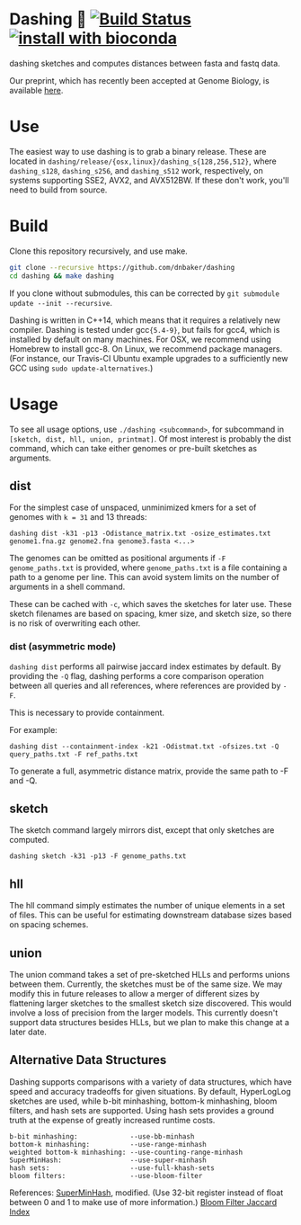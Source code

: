 # Dashing 🕺 [![Build Status](https://travis-ci.com/dnbaker/dashing.svg?branch=master)](https://travis-ci.com/dnbaker/dashing) [![install with bioconda](https://img.shields.io/badge/install%20with-bioconda-brightgreen.svg?style=flat)](http://bioconda.github.io/recipes/dashing/README.html)

dashing sketches and computes distances between fasta and fastq data.

Our preprint, which has recently been accepted at Genome Biology, is available [here](https://www.biorxiv.org/content/10.1101/501726v2).

# Use

The easiest way to use dashing is to grab a binary release. These are located in `dashing/release/{osx,linux}/dashing_s{128,256,512}`, where `dashing_s128`, `dashing_s256`, and `dashing_s512`
work, respectively, on systems supporting SSE2, AVX2, and AVX512BW. If these don't work, you'll need to build from source.

# Build
Clone this repository recursively, and use make.

```bash
git clone --recursive https://github.com/dnbaker/dashing
cd dashing && make dashing
```

If you clone without submodules, this can be corrected by `git submodule update --init --recursive`.

Dashing is written in C++14, which means that it requires a relatively new compiler.
Dashing is tested under gcc`{5.4-9}`, but fails for gcc4, which is installed by default on many machines.
For OSX, we recommend using Homebrew to install gcc-8.
On Linux, we recommend package managers. (For instance, our Travis-CI Ubuntu example upgrades to a sufficiently new GCC using `sudo update-alternatives`.)

# Usage

To see all usage options, use `./dashing <subcommand>`, for subcommand in `[sketch, dist, hll, union, printmat]`.
Of most interest is probably the dist command, which can take either genomes or pre-built sketches as arguments.

## dist
For the simplest case of unspaced, unminimized kmers for a set of genomes with `k = 31` and 13 threads:

```
dashing dist -k31 -p13 -Odistance_matrix.txt -osize_estimates.txt genome1.fna.gz genome2.fna genome3.fasta <...>
```

The genomes can be omitted as positional arguments if `-F genome_paths.txt` is provided, where `genome_paths.txt` is a file containing a path to a genome per line.
This can avoid system limits on the number of arguments in a shell command.

These can be cached with `-c`, which saves the sketches for later use. These sketch filenames are based on spacing, kmer size, and sketch size, so there is no risk of overwriting each other.

### dist (asymmetric mode)

`dashing dist` performs all pairwise jaccard index estimates by default. By providing the `-Q` flag, dashing performs a core
comparison operation between all queries and all references, where references are provided by `-F`.

This is necessary to provide containment.

For example:

```
dashing dist --containment-index -k21 -Odistmat.txt -ofsizes.txt -Q query_paths.txt -F ref_paths.txt
```

To generate a full, asymmetric distance matrix, provide the same path to -F and -Q.



## sketch
The sketch command largely mirrors dist, except that only sketches are computed.

```
dashing sketch -k31 -p13 -F genome_paths.txt
```

## hll
The hll command simply estimates the number of unique elements in a set of files. This can be useful for estimating downstream database sizes based on spacing schemes.

## union
The union command takes a set of pre-sketched HLLs and performs unions between them. Currently, the sketches must be of the same size.
We may modify this in future releases to allow a merger of different sizes by flattening larger sketches to the smallest sketch size discovered.
This would involve a loss of precision from the larger models.
This currently doesn't support data structures besides HLLs, but we plan to make this change at a later date.


## Alternative Data Structures

Dashing supports comparisons with a variety of data structures, which have speed and accuracy tradeoffs for given situations.
By default, HyperLogLog sketches are used, while b-bit minhashing, bottom-k minhashing, bloom filters, and hash sets are supported. 
Using hash sets provides a ground truth at the expense of greatly increased runtime costs.

```
b-bit minhashing:             --use-bb-minhash
bottom-k minhashing:          --use-range-minhash
weighted bottom-k minhashing: --use-counting-range-minhash
SuperMinHash:                 --use-super-minhash
hash sets:                    --use-full-khash-sets
bloom filters:                --use-bloom-filter
```

References:
[SuperMinHash](https://arxiv.org/abs/1706.05698), modified. (Use 32-bit register instead of float between 0 and 1 to make use of more information.)
[Bloom Filter Jaccard Index](https://www.ncbi.nlm.nih.gov/pubmed/17444629)
